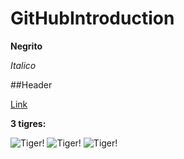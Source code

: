 # GitHubIntroduction
**Negrito**

_Italico_

##Header

[Link](http://github.com)

**3 tigres:**

![Tiger!](https://miro.medium.com/fit/c/128/128/0*qdmF6gfqy9Us726x.png)
![Tiger!](https://miro.medium.com/fit/c/128/128/0*qdmF6gfqy9Us726x.png)
![Tiger!](https://miro.medium.com/fit/c/128/128/0*qdmF6gfqy9Us726x.png)